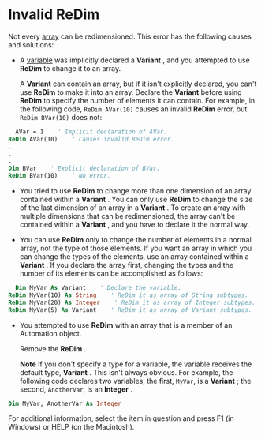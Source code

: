 
# Invalid ReDim

Not every [array](b8bdf64f-5920-1ae9-16d0-b26d09524a30.md) can be redimensioned. This error has the following causes and solutions:



- A [variable](b8bdf64f-5920-1ae9-16d0-b26d09524a30.md) was implicitly declared a **Variant** , and you attempted to use **ReDim** to change it to an array.
    
    A  **Variant** can contain an array, but if it isn't explicitly declared, you can't use **ReDim** to make it into an array. Declare the **Variant** before using **ReDim** to specify the number of elements it can contain. For example, in the following code, `ReDim AVar(10)` causes an invalid **ReDim** error, but `ReDim BVar(10)` does not:
    


```vb
  AVar = 1    ' Implicit declaration of AVar. 
ReDim AVar(10)    ' Causes invalid ReDim error. 
. 
. 
. 
Dim BVar    ' Explicit declaration of BVar. 
ReDim BVar(10)    ' No error. 

```


    
    
- You tried to use  **ReDim** to change more than one dimension of an array contained within a **Variant** . You can only use **ReDim** to change the size of the last dimension of an array in a **Variant** . To create an array with multiple dimensions that can be redimensioned, the array can't be contained within a **Variant** , and you have to declare it the normal way.
    
- You can use  **ReDim** only to change the number of elements in a normal array, not the type of those elements. If you want an array in which you can change the types of the elements, use an array contained within a **Variant** . If you declare the array first, changing the types and the number of its elements can be accomplished as follows:
    
```vb
  Dim MyVar As Variant    ' Declare the variable. 
ReDim MyVar(10) As String    ' ReDim it as array of String subtypes. 
ReDim MyVar(20) As Integer    ' ReDim it as array of Integer subtypes. 
ReDim MyVar(5) As Variant    ' ReDim it as array of Variant subtypes. 

```


    
    
- You attempted to use  **ReDim** with an array that is a member of an Automation object.
    
    Remove the  **ReDim** .
    
     **Note**  If you don't specify a type for a variable, the variable receives the default type,  **Variant** . This isn't always obvious. For example, the following code declares two variables, the first, `MyVar`, is a  **Variant** ; the second, `AnotherVar`, is an  **Integer** .




```vb
Dim MyVar, AnotherVar As Integer 

```

For additional information, select the item in question and press F1 (in Windows) or HELP (on the Macintosh).
